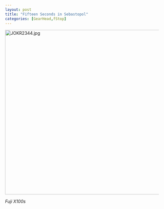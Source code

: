 ```yaml
---
layout: post
title: "Fifteen Seconds in Sebastopol"
categories: [GearHead,fStop]
---
```

<img alt="JOKR2344.jpg" src="http://www.botzilla.com/blog/archives/pix2014/JOKR2344.jpg" width="807" height="538" border="0" />

<i>Fuji X100s</i>

<!--more-->

